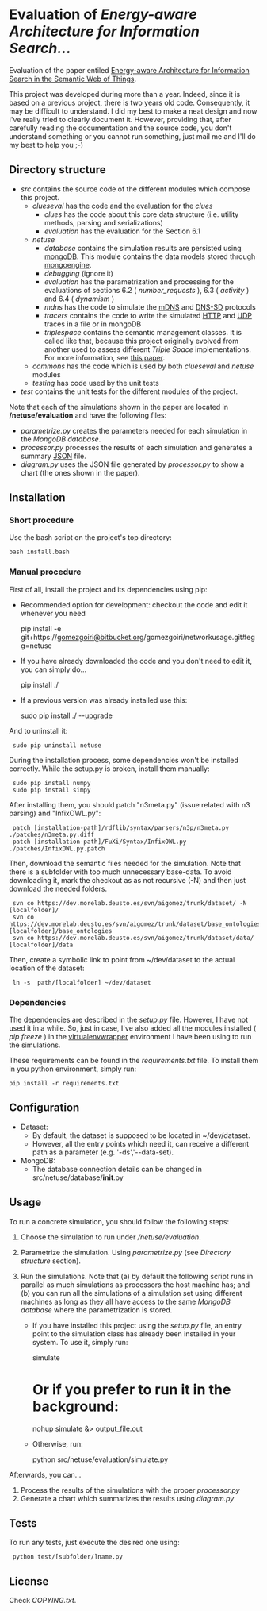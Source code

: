 Evaluation of _Energy-aware Architecture for Information Search..._
===================================================================

Evaluation of the paper entiled [Energy-aware Architecture for Information Search in the Semantic Web of Things](http://gomezgoiri.net/publications/gomezgoiri-energy.html).

This project was developed during more than a year.
Indeed, since it is based on a previous project, there is two years old code.
Consequently, it may be difficult to understand.
I did my best to make a neat design and now I've really tried to clearly document it.
However, providing that, after carefully reading the documentation and the source code, you don't understand something or you cannot run something, just mail me and I'll do my best to help you ;-)


Directory structure
-------------------

* _src_ contains the source code of the different modules which compose this project.
    + _clueseval_ has the code and the evaluation for the _clues_
        - _clues_ has the code about this core data structure (i.e. utility methods, parsing and serializations)
        - _evaluation_ has the evaluation for the Section 6.1
    + _netuse_
        - _database_ contains the simulation results are persisted using [mongoDB](http://www.mongodb.org/). This module contains the data models stored through [mongoengine](http://mongoengine.org/).
        - _debugging_ (ignore it)
        - _evaluation_ has the parametrization and processing for the evaluations of sections 6.2 ( _number&#95;requests_ ), 6.3 ( _activity_ ) and 6.4 ( _dynamism_ )
        - _mdns_ has the code to simulate the [mDNS](http://tools.ietf.org/html/rfc6762) and [DNS-SD](http://www.ietf.org/rfc/rfc6763.txt) protocols
        - _tracers_ contains the code to write the simulated [HTTP](http://www.ietf.org/rfc/rfc2616.txt) and [UDP](http://www.ietf.org/rfc/rfc768.txt) traces in a file or in mongoDB
        - _triplespace_ contains the semantic management classes.
          It is called like that, because this project originally evolved from another used to assess different _Triple Space_ implementations.
          For more information, see [this paper](http://gomezgoiri.net/publications/gomezgoiri-assesing.html).
    + _commons_ has the code which is used by both _clueseval_ and _netuse_ modules
    + _testing_ has code used by the unit tests
* _test_ contains the unit tests for the different modules of the project.



Note that each of the simulations shown in the paper are located in __/netuse/evaluation__ and have the following files:

* _parametrize.py_ creates the parameters needed for each simulation in the _MongoDB database_.
* _processor.py_ processes the results of each simulation and generates a summary [JSON](http://json.org/) file.
* _diagram.py_ uses the JSON file generated by _processor.py_ to show a chart (the ones shown in the paper).


Installation
------------


### Short procedure

Use the bash script on the project's top directory:

    bash install.bash

### Manual procedure

First of all, install the project and its dependencies using pip:

* Recommended option for development: checkout the code and edit it whenever you need
 
     pip install -e git+https://gomezgoiri@bitbucket.org/gomezgoiri/networkusage.git#egg=netuse
     
* If you have already downloaded the code and you don't need to edit it, you can simply do...
 
     pip install ./
     
* If a previous version was already installed use this:
 
     sudo pip install ./ --upgrade
     
And to uninstall it:

     sudo pip uninstall netuse


During the installation process, some dependencies won't be installed correctly.
While the setup.py is broken, install them manually:

     sudo pip install numpy
     sudo pip install simpy

After installing them, you should patch "n3meta.py" (issue related with n3 parsing) and "InfixOWL.py":

     patch [installation-path]/rdflib/syntax/parsers/n3p/n3meta.py ./patches/n3meta.py.diff
     patch [installation-path]/FuXi/Syntax/InfixOWL.py ./patches/InfixOWL.py.patch

Then, download the semantic files needed for the simulation.
Note that there is a subfolder with too much unnecessary base-data.
To avoid downloading it, mark the checkout as as not recursive (-N) and then just download the needed folders.

     svn co https://dev.morelab.deusto.es/svn/aigomez/trunk/dataset/ -N [localfolder]/
     svn co https://dev.morelab.deusto.es/svn/aigomez/trunk/dataset/base_ontologies/ [localfolder]/base_ontologies
     svn co https://dev.morelab.deusto.es/svn/aigomez/trunk/dataset/data/ [localfolder]/data

Then, create a symbolic link to point from ~/dev/dataset to the actual location of the dataset:

     ln -s  path/[localfolder] ~/dev/dataset


### Dependencies

The dependencies are described in the _setup.py_ file.
However, I have not used it in a while.
So, just in case, I've also added all the modules installed ( _pip freeze_ ) in the [virtualenvwrapper](https://bitbucket.org/dhellmann/virtualenvwrapper) environment I have been using to run the simulations.

These requirements can be found in the _requirements.txt_ file. 
To install them in you python environment, simply run:

    pip install -r requirements.txt


Configuration
-------------

* Dataset:
    - By default, the dataset is supposed to be located in ~/dev/dataset.
    - However, all the entry points which need it, can receive a different path as a parameter (e.g. '-ds','--data-set).
* MongoDB:
    - The database connection details can be changed in src/netuse/database/__init__.py


Usage
-----

To run a concrete simulation, you should follow the following steps:

1. Choose the simulation to run under _/netuse/evaluation_.
1. Parametrize the simulation. Using _parametrize.py_ (see _Directory structure_ section).
1. Run the simulations.
   Note that (a) by default the following script runs in parallel as much simulations as processors the host machine has; and
   (b) you can run all the simulations of a simulation set using different machines as long as they all have access to the same _MongoDB database_ where the parametrization is stored.
   
    * If you have installed this project using the _setup.py_ file, an entry point to the simulation class has already been installed in your system.
      To use it, simply run:

        simulate
    
        # Or if you prefer to run it in the background:
        nohup simulate &> output_file.out
    
    * Otherwise, run:
  
        python src/netuse/evaluation/simulate.py


Afterwards, you can...

1. Process the results of the simulations with the proper _processor.py_
1. Generate a chart which summarizes the results using _diagram.py_


Tests
-----

To run any tests, just execute the desired one using:

     python test/[subfolder/]name.py


License
-------

Check _COPYING.txt_.
